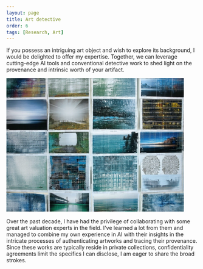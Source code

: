 ```yaml
---
layout: page
title: Art detective
order: 6
tags: [Research, Art]
---
```


If you possess an intriguing art object and wish to explore its background, I would be delighted to offer my expertise. Together, we can leverage cutting-edge AI tools and conventional detective work to shed light on the provenance and intrinsic worth of your artifact.

<img src="/public/img/image_art_detective.jpeg" alt="Me on stage"  width = "auto" height="350" />

Over the past decade, I have had the privilege of collaborating with some great art valuation experts in the field. I've learned a lot from them and managed to combine my own experience in AI with their insights in the intricate processes of authenticating artworks and tracing their provenance. Since these works are typically reside in private collections, confidentiality agreements limit the specifics I can disclose, I am eager to share the broad strokes.

